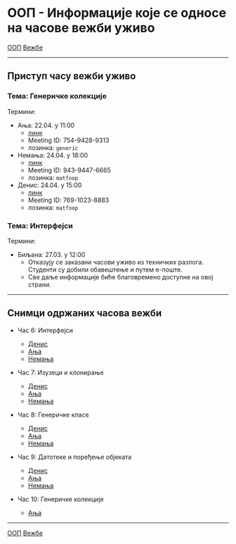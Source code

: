 # ООП - Информације које се односе на часове вежби уживо

[ООП](../../README.md) [Вежбе](../README.md)

---

## Приступ часу вежби уживо

### Тема: Генеричке колекције
Термини:
- Ања: 22.04. у 11:00 
  - [линк](https://us04web.zoom.us/j/75494289313?pwd=VDJ3bU1BTGJBSjFmeERpNkdxMHQ2QT09)
  - Meeting ID: 754-9428-9313
  - лозинка: `generic`
- Немања: 24.04. у 18:00
  - [линк](https://nordeus.zoom.us/j/94394476665?pwd=WGFpb2pSdlVGbUcyN0F3VFBBZExpZz09)
  - Meeting ID: 943-9447-6665
  - лозинка: `matfoop`
- Денис: 24.04. у 15:00
  - [линк](https://us04web.zoom.us/j/76910238883?pwd=bW5WS1JOZnpjbWw3enU1Y2VXazRGQT09)
  - Meeting ID: 769-1023-8883
  - лозинка: `matfoop`

### Тема: Интерфејси
Термини:
- Биљана: 27.03. у 12:00 
  - Отказују се заказани часови уживо из техничких разлога. Студенти су добили обавештење и путем е-поште.
  - Све даље информације биће благовремено доступне на овој страни. 

---

## Снимци одржаних часова вежби
- Час 6: Интерфејси
	- [Денис](https://youtu.be/yJid-lC8RUw) 
	- [Ања](https://youtu.be/rVcXIdKxfyo) 
	- [Немања](https://youtu.be/eEBMNy6TeQ0)

- Час 7: Изузеци и клонирање
	- [Денис](https://youtu.be/NeNkABXWxfY)
	- [Ања](https://youtu.be/2tUoWWEGoA0) 
	- [Немања](https://youtu.be/fL5qIcN7eGA)
  
- Час 8: Генеричке класе
	- [Денис](https://youtu.be/pae4I1DdSGM)
	- [Ања](https://youtu.be/th4Q0ykunsM)
	- [Немања](https://www.youtube.com/watch?v=HX8e5eR-VOA)
	
 - Час 9: Датотеке и поређење објеката
	- [Денис](https://youtu.be/7hycG24wSao)
	- [Ања](https://youtu.be/jRXVtql72Ys)
	- [Немања](https://www.youtube.com/watch?v=rpuuhvG-R9s&t=3s)

 - Час 10: Генеричке колекције
	- [Ања](https://youtu.be/-KHhVwXlKdw)


---

[ООП](../../README.md) [Вежбе](../README.md)
